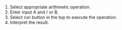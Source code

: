 1. Select appropriate arithmetic operation.
2. Enter input A and / or B.
3. Select run button in the top to execute the operation.
4. Interpret the result.
    